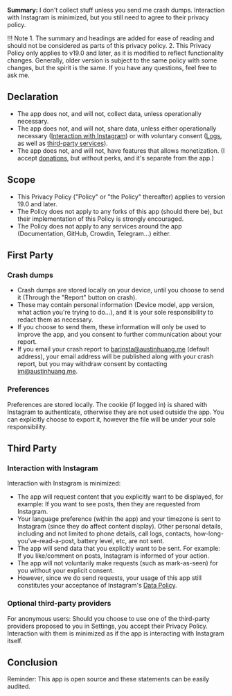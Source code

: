 **Summary:** I don't collect stuff unless you send me crash dumps. Interaction with Instagram is minimized, but you still need to agree to their privacy policy.

!!! Note
    1. The summary and headings are added for ease of reading and should not be considered as parts of this privacy policy.
    2. This Privacy Policy only applies to v19.0 and later, as it is modified to reflect functionality changes. Generally, older version is subject to the same policy with some changes, but the spirit is the same. If you have any questions, feel free to ask me.

## Declaration

* The app does not, and will not, collect data, unless operationally necessary.
* The app does not, and will not, share data, unless either operationally necessary ([Interaction with Instagram](#Interaction-with-Instagram)) or with voluntary consent ([Logs](#crash-dumps), as well as [third-party services](#optional-third-party-providers)).
* The app does not, and will not, have features that allows monetization. (I accept [donations](https://austinhuang.me/donate), but without perks, and it's separate from the app.)

## Scope

* This Privacy Policy ("Policy" or "the Policy" thereafter) applies to version 19.0 and later.
* The Policy does not apply to any forks of this app (should there be), but their implementation of this Policy is strongly encouraged.
* The Policy does not apply to any services around the app (Documentation, GitHub, Crowdin, Telegram...) either.

## First Party

### Crash dumps

* Crash dumps are stored locally on your device, until you choose to send it (Through the "Report" button on crash).
* These may contain personal information (Device model, app version, what action you're trying to do...), and it is your sole responsibility to redact them as necessary.
* If you choose to send them, these information will only be used to improve the app, and you consent to further communication about your report.
* If you email your crash report to barinsta@austinhuang.me (default address), your email address will be published along with your crash report, but you may withdraw consent by contacting im@austinhuang.me.

### Preferences

Preferences are stored locally. The cookie (if logged in) is shared with Instagram to authenticate, otherwise they are not used outside the app. You can explicitly choose to export it, however the file will be under your sole responsibility.

## Third Party

### Interaction with Instagram

Interaction with Instagram is minimized:

* The app will request content that you explicitly want to be displayed, for example: If you want to see posts, then they are requested from Instagram.
* Your language preference (within the app) and your timezone is sent to Instagram (since they do affect content display). Other personal details, including and not limited to phone details, call logs, contacts, how-long-you've-read-a-post, battery level, etc, are not sent.
* The app will send data that you explicitly want to be sent. For example: If you like/comment on posts, Instagram is informed of your action.
* The app will not voluntarily make requests (such as mark-as-seen) for you without your explicit consent.
* However, since we do send requests, your usage of this app still constitutes your acceptance of Instagram's [Data Policy](https://www.instagram.com/legal/privacy/).

### Optional third-party providers

For anonymous users: Should you choose to use one of the third-party providers proposed to you in Settings, you accept their Privacy Policy. Interaction with them is minimized as if the app is interacting with Instagram itself.

## Conclusion

Reminder: This app is open source and these statements can be easily audited.
